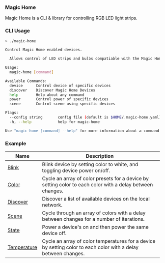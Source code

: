 ### Magic Home

Magic Home is a CLI & library for controlling RGB LED light strips.

### CLI Usage

```bash
> ./magic-home

Control Magic Home enabled devices.

  Allows control of LED strips and bulbs compatiable with the Magic Home App (Devices must be connected to the same LAN).

Usage:
  magic-home [command]

Available Commands:
  device      Control device of specific devices
  discover    Discover Magic Home Devices
  help        Help about any command
  power       Control power of specific devices
  scene       Control scene using specific devices

Flags:
  --config string       config file (default is $HOME/.magic-home.yaml)
  -h, --help            help for magic-home

Use "magic-home [command] --help" for more information about a command.
```

### Example

| Name                                           | Description                                                                                                    |
|---                                             |---                                                                                                             |
| [Blink](./examples/blink/main.go)              | Blink device by setting color to white, and toggling device power on/off.                                      |
| [Color](./examples/color/main.go)              | Cycle an array of color presets for a device by setting color to each color with a delay between changes.      |
| [Discover](./examples/discover/main.go)        | Discover a list of available devices on the local network.                                                     |
| [Scene](./examples/scene/main.go)              | Cycle through an array of colors with a delay between changes for a number of iterations.                      |
| [State](./examples/state/main.go)              | Power a device's on and then power the same device off.                                                        |
| [Temperature](./examples/temperature/main.go)  | Cycle an array of color temperatures for a device by setting color to each color with a delay between changes. |
